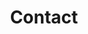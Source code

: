 ---
layout: child_layout/contact
title: Contact
permalink: /contact/
hero_image: /assets/img/content/backgrounds/bg-08.jpg
hero_options:
---
